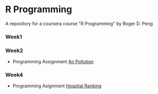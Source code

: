 # R Programming
A repository for a coursera course "R Programming" by Roger D. Peng

### Week1

### Week2
- Programming Assignment [Air Pollution](hw2/)

### Week4
- Programming Asignment [Hospital Ranking](pa3/)
